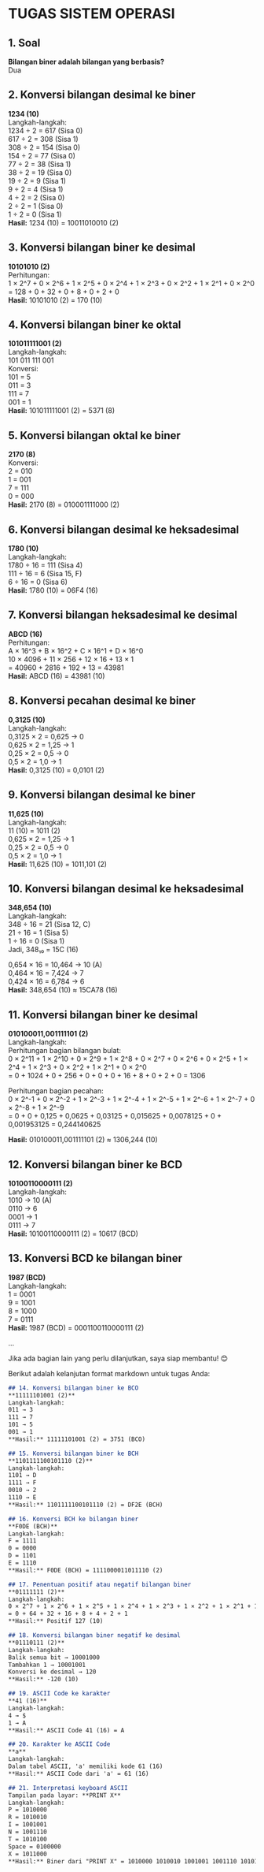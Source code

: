 
# TUGAS SISTEM OPERASI

## 1. Soal
**Bilangan biner adalah bilangan yang berbasis?**  
Dua

## 2. Konversi bilangan desimal ke biner
**1234 (10)**  
Langkah-langkah:  
1234 ÷ 2 = 617 (Sisa 0)  
617 ÷ 2 = 308 (Sisa 1)  
308 ÷ 2 = 154 (Sisa 0)  
154 ÷ 2 = 77 (Sisa 0)  
77 ÷ 2 = 38 (Sisa 1)  
38 ÷ 2 = 19 (Sisa 0)  
19 ÷ 2 = 9 (Sisa 1)  
9 ÷ 2 = 4 (Sisa 1)  
4 ÷ 2 = 2 (Sisa 0)  
2 ÷ 2 = 1 (Sisa 0)  
1 ÷ 2 = 0 (Sisa 1)  
**Hasil:** 1234 (10) = 10011010010 (2)

## 3. Konversi bilangan biner ke desimal
**10101010 (2)**  
Perhitungan:  
1 × 2^7 + 0 × 2^6 + 1 × 2^5 + 0 × 2^4 + 1 × 2^3 + 0 × 2^2 + 1 × 2^1 + 0 × 2^0  
= 128 + 0 + 32 + 0 + 8 + 0 + 2 + 0  
**Hasil:** 10101010 (2) = 170 (10)

## 4. Konversi bilangan biner ke oktal
**101011111001 (2)**  
Langkah-langkah:  
101 011 111 001  
Konversi:  
101 = 5  
011 = 3  
111 = 7  
001 = 1  
**Hasil:** 101011111001 (2) = 5371 (8)

## 5. Konversi bilangan oktal ke biner
**2170 (8)**  
Konversi:  
2 = 010  
1 = 001  
7 = 111  
0 = 000  
**Hasil:** 2170 (8) = 010001111000 (2)

## 6. Konversi bilangan desimal ke heksadesimal
**1780 (10)**  
Langkah-langkah:  
1780 ÷ 16 = 111 (Sisa 4)  
111 ÷ 16 = 6 (Sisa 15, F)  
6 ÷ 16 = 0 (Sisa 6)  
**Hasil:** 1780 (10) = 06F4 (16)

## 7. Konversi bilangan heksadesimal ke desimal
**ABCD (16)**  
Perhitungan:  
A × 16^3 + B × 16^2 + C × 16^1 + D × 16^0  
10 × 4096 + 11 × 256 + 12 × 16 + 13 × 1  
= 40960 + 2816 + 192 + 13 = 43981  
**Hasil:** ABCD (16) = 43981 (10)

## 8. Konversi pecahan desimal ke biner
**0,3125 (10)**  
Langkah-langkah:  
0,3125 × 2 = 0,625 → 0  
0,625 × 2 = 1,25 → 1  
0,25 × 2 = 0,5 → 0  
0,5 × 2 = 1,0 → 1  
**Hasil:** 0,3125 (10) = 0,0101 (2)

## 9. Konversi bilangan desimal ke biner
**11,625 (10)**  
Langkah-langkah:  
11 (10) = 1011 (2)  
0,625 × 2 = 1,25 → 1  
0,25 × 2 = 0,5 → 0  
0,5 × 2 = 1,0 → 1  
**Hasil:** 11,625 (10) = 1011,101 (2)

## 10. Konversi bilangan desimal ke heksadesimal
**348,654 (10)**  
Langkah-langkah:  
348 ÷ 16 = 21 (Sisa 12, C)  
21 ÷ 16 = 1 (Sisa 5)  
1 ÷ 16 = 0 (Sisa 1)  
Jadi, 348₁₀ = 15C (16)  

0,654 × 16 = 10,464 → 10 (A)  
0,464 × 16 = 7,424 → 7  
0,424 × 16 = 6,784 → 6  
**Hasil:** 348,654 (10) ≈ 15CA78 (16)

## 11. Konversi bilangan biner ke desimal
**010100011,001111101 (2)**  
Langkah-langkah:  
Perhitungan bagian bilangan bulat:  
0 × 2^11 + 1 × 2^10 + 0 × 2^9 + 1 × 2^8 + 0 × 2^7 + 0 × 2^6 + 0 × 2^5 + 1 × 2^4 + 1 × 2^3 + 0 × 2^2 + 1 × 2^1 + 0 × 2^0  
= 0 + 1024 + 0 + 256 + 0 + 0 + 0 + 16 + 8 + 0 + 2 + 0 = 1306  

Perhitungan bagian pecahan:  
0 × 2^-1 + 0 × 2^-2 + 1 × 2^-3 + 1 × 2^-4 + 1 × 2^-5 + 1 × 2^-6 + 1 × 2^-7 + 0 × 2^-8 + 1 × 2^-9  
= 0 + 0 + 0,125 + 0,0625 + 0,03125 + 0,015625 + 0,0078125 + 0 + 0,001953125 = 0,244140625  

**Hasil:** 010100011,001111101 (2) ≈ 1306,244 (10)

## 12. Konversi bilangan biner ke BCD
**10100110000111 (2)**  
Langkah-langkah:  
1010 → 10 (A)  
0110 → 6  
0001 → 1  
0111 → 7  
**Hasil:** 10100110000111 (2) = 10617 (BCD)

## 13. Konversi BCD ke bilangan biner
**1987 (BCD)**  
Langkah-langkah:  
1 = 0001  
9 = 1001  
8 = 1000  
7 = 0111  
**Hasil:** 1987 (BCD) = 0001100110000111 (2)

...

Jika ada bagian lain yang perlu dilanjutkan, saya siap membantu! 😊

Berikut adalah kelanjutan format markdown untuk tugas Anda:

```markdown
## 14. Konversi bilangan biner ke BCO
**11111101001 (2)**  
Langkah-langkah:  
011 → 3  
111 → 7  
101 → 5  
001 → 1  
**Hasil:** 11111101001 (2) = 3751 (BCO)

## 15. Konversi bilangan biner ke BCH
**1101111100101110 (2)**  
Langkah-langkah:  
1101 → D  
1111 → F  
0010 → 2  
1110 → E  
**Hasil:** 1101111100101110 (2) = DF2E (BCH)

## 16. Konversi BCH ke bilangan biner
**F0DE (BCH)**  
Langkah-langkah:  
F = 1111  
0 = 0000  
D = 1101  
E = 1110  
**Hasil:** F0DE (BCH) = 1111000011011110 (2)

## 17. Penentuan positif atau negatif bilangan biner
**01111111 (2)**  
Langkah-langkah:  
0 × 2^7 + 1 × 2^6 + 1 × 2^5 + 1 × 2^4 + 1 × 2^3 + 1 × 2^2 + 1 × 2^1 + 1 × 2^0  
= 0 + 64 + 32 + 16 + 8 + 4 + 2 + 1  
**Hasil:** Positif 127 (10)

## 18. Konversi bilangan biner negatif ke desimal
**01110111 (2)**  
Langkah-langkah:  
Balik semua bit → 10001000  
Tambahkan 1 → 10001001  
Konversi ke desimal → 120  
**Hasil:** -120 (10)

## 19. ASCII Code ke karakter
**41 (16)**  
Langkah-langkah:  
4 → $  
1 → A  
**Hasil:** ASCII Code 41 (16) = A

## 20. Karakter ke ASCII Code
**a**  
Langkah-langkah:  
Dalam tabel ASCII, 'a' memiliki kode 61 (16)  
**Hasil:** ASCII Code dari 'a' = 61 (16)

## 21. Interpretasi keyboard ASCII
Tampilan pada layar: **PRINT X**  
Langkah-langkah:  
P = 1010000  
R = 1010010  
I = 1001001  
N = 1001110  
T = 1010100  
Space = 0100000  
X = 1011000  
**Hasil:** Biner dari "PRINT X" = 1010000 1010010 1001001 1001110 1010100 0100000 1011000
